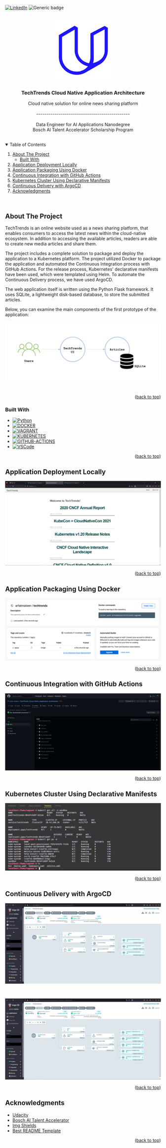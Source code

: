 <div id="top"></div>

[![LinkedIn][linkedin-shield]][linkedin-url]
![Generic badge](https://img.shields.io/badge/Project-Pass-green.svg)

<!-- PROJECT HEADER -->
<br />
<div align="center">
  <a href="#">
    <img src="images/udacity.svg" alt="Logo" width="200" height="200">
  </a>

  <h3 align="center">TechTrends Cloud Native Application Architecture</h3>

  <p align="center">
    Cloud native solution for online news sharing platform 
    <br />
    <br />
    -----------------------------------------------
    <br />
    <br />
    Data Engineer for AI Applications Nanodegree
    <br />
    Bosch AI Talent Accelerator Scholarship Program
  </p>
</div>

<br />

<!-- TABLE OF CONTENTS -->
<details open>
  <summary>Table of Contents</summary>
  <ol>
    <li>
      <a href="#about-the-project">About The Project</a>
      <ul>
        <li><a href="#built-with">Built With</a></li>
      </ul>
    </li>
    <li><a href="#application-deployment-locally">Application Deployment Locally</a></li>
    <li><a href="#application-packaging-using-docker">Application Packaging Using Docker</a></li>
    <li><a href="#continuous-integration-with-github-actions">Continuous Integration with GitHub Actions</a></li>
    <li><a href="#kubernetes-cluster-using-declarative-manifests">Kubernetes Cluster Using Declarative Manifests</a></li>
    <li><a href="#continuous-delivery-with-argocd">Continuous Delivery with ArgoCD</a></li>
    <li><a href="#acknowledgments">Acknowledgments</a></li>
  </ol>
</details>

<br/>

<!-- ABOUT THE PROJECT -->

## About The Project

TechTrends is an online website used as a news sharing platform, that enables consumers to access the latest news within the cloud-native ecosystem. In addition to accessing the available articles, readers are able to create new media articles and share them.

The project includes a complete solution to package and deploy the application to a Kubernetes platform. The project utilized Docker to package the application and automated the Continuous Integration process with GitHub Actions. For the release process, Kubernetes' declarative manifests have been used, which were templated using Helm. To automate the Continuous Delivery process, we have used ArgoCD.

The web application itself is written using the Python Flask framework. It uses SQLite, a lightweight disk-based database, to store the submitted articles.

Below, you can examine the main components of the first prototype of the application:

![App Components][app-components]

<br />

<p align="right">(<a href="#top">back to top</a>)</p>

### Built With

-   [![Python][python-shield]][python-url]
-   [![DOCKER][docker-shield]][docker-url]
-   [![VAGRANT][vagrant-shield]][vagrant-url]
-   [![KUBERNETES][kubernetes-shield]][kubernetes-url]
-   [![GITHUB-ACTIONS][github-actions-shield]][github-actions-url]
-   [![VSCode][vscode-shield]][vscode-url]

<p align="right">(<a href="#top">back to top</a>)</p>

## Application Deployment Locally

![Application Deployment Locally][local-app]

<p align="right">(<a href="#top">back to top</a>)</p>

## Application Packaging Using Docker

![Application Packaging Using Docker][package-app]

<p align="right">(<a href="#top">back to top</a>)</p>

## Continuous Integration with GitHub Actions

![Continuous Integration with GitHub Actions][ci-github-actions]

<p align="right">(<a href="#top">back to top</a>)</p>

## Kubernetes Cluster Using Declarative Manifests

![Kubernetes Cluster Using Declarative Manifests][kubernetes-cluster]

<p align="right">(<a href="#top">back to top</a>)</p>

## Continuous Delivery with ArgoCD

![Continuous Delivery with ArgoCD Staging][argocd-staging]

</br>

![Continuous Delivery with ArgoCD Prod][argocd-prod]

<p align="right">(<a href="#top">back to top</a>)</p>

<!-- ACKNOWLEDGMENTS -->

## Acknowledgments

-   [Udacity](https://www.udacity.com/)
-   [Bosch AI Talent Accelerator](https://www.udacity.com/scholarships/bosch-ai-talent-accelerator)
-   [Img Shields](https://shields.io)
-   [Best README Template](https://github.com/othneildrew/Best-README-Template)

<p align="right">(<a href="#top">back to top</a>)</p>

<!-- https://www.markdownguide.org/basic-syntax/#reference-style-links -->
<!-- SHIELDS -->

[linkedin-shield]: https://img.shields.io/badge/LinkedIn-0077B5?style=for-the-badge&logo=linkedin&logoColor=white
[python-shield]: https://img.shields.io/badge/Python-3776AB?style=for-the-badge&logo=python&logoColor=white
[docker-shield]: https://img.shields.io/badge/docker-%230db7ed.svg?style=for-the-badge&logo=docker&logoColor=white
[github-actions-shield]: https://img.shields.io/badge/github%20actions-%232671E5.svg?style=for-the-badge&logo=githubactions&logoColor=white
[kubernetes-shield]: https://img.shields.io/badge/kubernetes-%23326ce5.svg?style=for-the-badge&logo=kubernetes&logoColor=white
[vagrant-shield]: https://img.shields.io/badge/vagrant-%231563FF.svg?style=for-the-badge&logo=vagrant&logoColor=white
[vscode-shield]: https://img.shields.io/badge/Visual%20Studio%20Code-0078d7.svg?style=for-the-badge&logo=visual-studio-code&logoColor=white

<!-- LINKS -->

[linkedin-url]: https://www.linkedin.com/in/arfat-mateen
[python-url]: https://www.python.org/
[docker-url]: https://www.docker.com/
[github-actions-url]: https://github.com/features/actions
[kubernetes-url]: https://kubernetes.io/
[vagrant-url]: https://www.vagrantup.com/
[vscode-url]: https://code.visualstudio.com/

<!-- IMAGES -->

[app-components]: images/app_components.png
[local-app]: screenshots/docker-run-local.png
[package-app]: screenshots/ci-dockerhub.png
[ci-github-actions]: screenshots/ci-github-actions.png
[kubernetes-cluster]: screenshots/kubernetes-declarative-manifests.png
[argocd-staging]: screenshots/argocd-techtrends-staging.png
[argocd-prod]: screenshots/argocd-techtrends-prod.png
